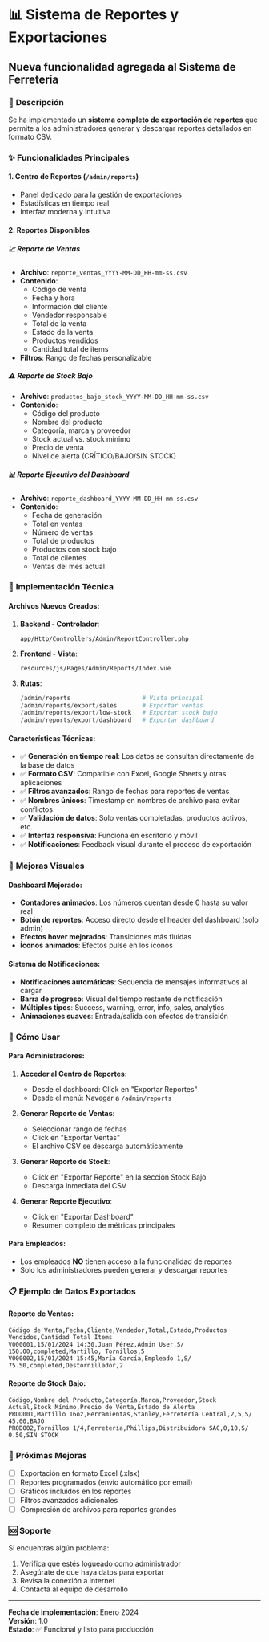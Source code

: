 # 📊 Sistema de Reportes y Exportaciones

## Nueva funcionalidad agregada al Sistema de Ferretería

### 🎯 **Descripción**
Se ha implementado un **sistema completo de exportación de reportes** que permite a los administradores generar y descargar reportes detallados en formato CSV.

### ✨ **Funcionalidades Principales**

#### 1. **Centro de Reportes** (`/admin/reports`)
- Panel dedicado para la gestión de exportaciones
- Estadísticas en tiempo real
- Interfaz moderna y intuitiva

#### 2. **Reportes Disponibles**

##### 📈 **Reporte de Ventas**
- **Archivo**: `reporte_ventas_YYYY-MM-DD_HH-mm-ss.csv`
- **Contenido**:
  - Código de venta
  - Fecha y hora
  - Información del cliente
  - Vendedor responsable
  - Total de la venta
  - Estado de la venta
  - Productos vendidos
  - Cantidad total de items
- **Filtros**: Rango de fechas personalizable

##### ⚠️ **Reporte de Stock Bajo**
- **Archivo**: `productos_bajo_stock_YYYY-MM-DD_HH-mm-ss.csv`
- **Contenido**:
  - Código del producto
  - Nombre del producto
  - Categoría, marca y proveedor
  - Stock actual vs. stock mínimo
  - Precio de venta
  - Nivel de alerta (CRÍTICO/BAJO/SIN STOCK)

##### 📊 **Reporte Ejecutivo del Dashboard**
- **Archivo**: `reporte_dashboard_YYYY-MM-DD_HH-mm-ss.csv`
- **Contenido**:
  - Fecha de generación
  - Total en ventas
  - Número de ventas
  - Total de productos
  - Productos con stock bajo
  - Total de clientes
  - Ventas del mes actual

### 🔧 **Implementación Técnica**

#### **Archivos Nuevos Creados**:

1. **Backend - Controlador**:
   ```
   app/Http/Controllers/Admin/ReportController.php
   ```

2. **Frontend - Vista**:
   ```
   resources/js/Pages/Admin/Reports/Index.vue
   ```

3. **Rutas**:
   ```php
   /admin/reports                    # Vista principal
   /admin/reports/export/sales       # Exportar ventas
   /admin/reports/export/low-stock   # Exportar stock bajo
   /admin/reports/export/dashboard   # Exportar dashboard
   ```

#### **Características Técnicas**:
- ✅ **Generación en tiempo real**: Los datos se consultan directamente de la base de datos
- ✅ **Formato CSV**: Compatible con Excel, Google Sheets y otras aplicaciones
- ✅ **Filtros avanzados**: Rango de fechas para reportes de ventas
- ✅ **Nombres únicos**: Timestamp en nombres de archivo para evitar conflictos
- ✅ **Validación de datos**: Solo ventas completadas, productos activos, etc.
- ✅ **Interfaz responsiva**: Funciona en escritorio y móvil
- ✅ **Notificaciones**: Feedback visual durante el proceso de exportación

### 🎨 **Mejoras Visuales**

#### **Dashboard Mejorado**:
- **Contadores animados**: Los números cuentan desde 0 hasta su valor real
- **Botón de reportes**: Acceso directo desde el header del dashboard (solo admin)
- **Efectos hover mejorados**: Transiciones más fluidas
- **Íconos animados**: Efectos pulse en los íconos

#### **Sistema de Notificaciones**:
- **Notificaciones automáticas**: Secuencia de mensajes informativos al cargar
- **Barra de progreso**: Visual del tiempo restante de notificación
- **Múltiples tipos**: Success, warning, error, info, sales, analytics
- **Animaciones suaves**: Entrada/salida con efectos de transición

### 🚀 **Cómo Usar**

#### **Para Administradores**:

1. **Acceder al Centro de Reportes**:
   - Desde el dashboard: Click en "Exportar Reportes"
   - Desde el menú: Navegar a `/admin/reports`

2. **Generar Reporte de Ventas**:
   - Seleccionar rango de fechas
   - Click en "Exportar Ventas"
   - El archivo CSV se descarga automáticamente

3. **Generar Reporte de Stock**:
   - Click en "Exportar Reporte" en la sección Stock Bajo
   - Descarga inmediata del CSV

4. **Generar Reporte Ejecutivo**:
   - Click en "Exportar Dashboard"
   - Resumen completo de métricas principales

#### **Para Empleados**:
- Los empleados **NO** tienen acceso a la funcionalidad de reportes
- Solo los administradores pueden generar y descargar reportes

### 📋 **Ejemplo de Datos Exportados**

#### Reporte de Ventas:
```csv
Código de Venta,Fecha,Cliente,Vendedor,Total,Estado,Productos Vendidos,Cantidad Total Items
V000001,15/01/2024 14:30,Juan Pérez,Admin User,S/ 150.00,completed,Martillo, Tornillos,5
V000002,15/01/2024 15:45,María García,Empleado 1,S/ 75.50,completed,Destornillador,2
```

#### Reporte de Stock Bajo:
```csv
Código,Nombre del Producto,Categoría,Marca,Proveedor,Stock Actual,Stock Mínimo,Precio de Venta,Estado de Alerta
PROD001,Martillo 16oz,Herramientas,Stanley,Ferretería Central,2,5,S/ 45.00,BAJO
PROD002,Tornillos 1/4,Ferretería,Phillips,Distribuidora SAC,0,10,S/ 0.50,SIN STOCK
```

### 🔄 **Próximas Mejoras**

- [ ] Exportación en formato Excel (.xlsx)
- [ ] Reportes programados (envío automático por email)
- [ ] Gráficos incluidos en los reportes
- [ ] Filtros avanzados adicionales
- [ ] Compresión de archivos para reportes grandes

### 🆘 **Soporte**

Si encuentras algún problema:
1. Verifica que estés logueado como administrador
2. Asegúrate de que haya datos para exportar
3. Revisa la conexión a internet
4. Contacta al equipo de desarrollo

---

**Fecha de implementación**: Enero 2024  
**Versión**: 1.0  
**Estado**: ✅ Funcional y listo para producción 